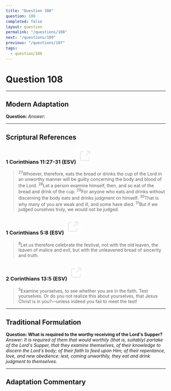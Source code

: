 ```yaml
---
title: "Question 108"
question: 108
completed: false
layout: question
permalink: "/questions/108"
next: "/questions/109"
previous: "/questions/107"
tags:
  - question/108
---
```

# Question 108
---
## Modern Adaptation
<strong>
    Question:
</strong>

<em>
    Answer:
</em>

---
## Scriptural References
### 1 Corinthians 11:27-31 (ESV) <a href="https://biblegateway.com/passage/?search=1+Corinthians+11%3A27-31&version=ESV"><img src="/assets/svg/link.svg"/></a>
> <sup>27</sup>Whoever, therefore, eats the bread or drinks the cup of the Lord in an unworthy manner will be guilty concerning the body and blood of the Lord.
> <sup>28</sup>Let a person examine himself, then, and so eat of the bread and drink of the cup.
> <sup>29</sup>For anyone who eats and drinks without discerning the body eats and drinks judgment on himself.
> <sup>30</sup>That is why many of you are weak and ill, and some have died.
> <sup>31</sup>But if we judged ourselves truly, we would not be judged.

### 1 Corinthians 5:8 (ESV) <a href="https://biblegateway.com/passage/?search=1+Corinthians+5%3A8&version=ESV"><img src="/assets/svg/link.svg"/></a>
> <sup>8</sup>Let us therefore celebrate the festival, not with the old leaven, the leaven of malice and evil, but with the unleavened bread of sincerity and truth.

### 2 Corinthians 13:5 (ESV) <a href="https://biblegateway.com/passage/?search=2+Corinthians+13%3A5&version=ESV"><img src="/assets/svg/link.svg"/></a>
> <sup>5</sup>Examine yourselves, to see whether you are in the faith. Test yourselves. Or do you not realize this about yourselves, that Jesus Christ is in you?—unless indeed you fail to meet the test!

---
## Traditional Formulation
<strong>
    Question: What is required to the worthy receiving of the Lord's Supper?
</strong>

<em>
    Answer: It is required of them that would worthily (that is, suitably) partake of the Lord's Supper, that they examine themselves, of their knowledge to discern the Lord's body; of their faith to feed upon Him; of their repentance, love, and new obedience: lest, coming unworthily, they eat and drink judgment to themselves.
</em>

---
## Adaptation Commentary
